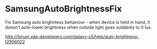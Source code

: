 SamsungAutoBrightnessFix
========================

Fix Samsung auto brighntess behaviour - when device is held in hand, it doesn't auto-lower brightness when outside light goes suddenly to 0 lux.

http://forum.xda-developers.com/galaxy-s5/help/auto-brightness-t2956022
